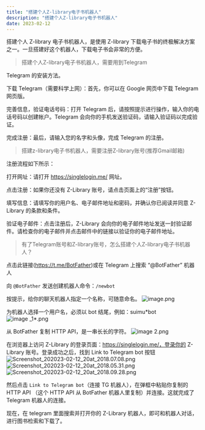 ```yaml
---
title: "搭建个人Z-library电子书机器人"
description: "搭建个人Z-library电子书机器人"
date: 2023-02-12
---
```


搭建个人 Z-library 电子书机器人，是使用 Z-library 下载电子书的终极解决方案之一。一旦搭建好这个机器人，下载电子书会非常的方便。

<blockquote class="blockquote">搭建个人Z-library电子书机器人，需要用到Telegram</blockquote>

Telegram 的安装方法。

下载 Telegram（需要科学上网）：首先，你可以在 Google 网页中下载 Telegram 网页版。

完善信息，验证电话号码：打开 Telegram 后，请按照提示进行操作，输入你的电话号码以创建帐户。Telegram 会向你的手机发送验证码，请输入验证码以完成验证。

完成注册：最后，请输入您的名字和头像，完成 Telegram 的注册。

<blockquote class="blockquote">搭建z-library电子书机器人，需要注册Z-library账号(推荐Gmail邮箱)</blockquote>

注册流程如下所示：

打开网址：请打开 https://singlelogin.me/ 网址。

点击注册：如果你还没有 Z-Library 账号，请点击页面上的“注册”按钮。

填写信息：请填写你的用户名、电子邮件地址和密码，并确认你已阅读并同意 Z-Library 的条款和条件。

验证电子邮件：点击注册后，Z-Library 会向你的电子邮件地址发送一封验证邮件。请检查你的电子邮件并点击邮件中的链接以验证你的电子邮件地址。

<blockquote class="blockquote">有了Telegram账号和Z-library账号，怎么搭建个人Z-library电子书机器人？</blockquote>

点击此链接(https://t.me/BotFather)或在 Telegram 上搜索 “@BotFather” 机器人

向 `@BotFather` 发送创建机器人命令：`/newbot`

按提示，给你的聊天机器人指定一个名称，可随意命名。
![image.png](https://s2.loli.net/2023/02/12/9oPcmkpsZ7irjBh.jpg)

为机器人选择一个用户名，必须以 bot 结尾，例如：suimu*bot
![image \_1*.png](https://s2.loli.net/2023/02/12/FbmHGYuZwDCpv5x.jpg)

从 BotFather 复制 HTTP API，是一串长长的字符。
![image _2_.png](https://s2.loli.net/2023/02/12/MNs48HAvce1tCjS.jpg)

在浏览器上访问 Z-Library 的登录页面：https://singlelogin.me/，登录你的 Z-Library 账号。登录成功之后，找到 Link to Telegram bot 按钮
![Screenshot_202023-02-12_20at_2018.07.08.png](https://s2.loli.net/2023/02/12/ANhxwVELIzSdR12.png)
![Screenshot_202023-02-12_20at_2018.05.31.png](https://s2.loli.net/2023/02/12/6v4fUKIxJRCSnae.png)
![Screenshot_202023-02-12_20at_2018.09.28.png](https://s2.loli.net/2023/02/12/PpKyEvfH4C6OnXN.png)

然后点击 `Link to Telegram bot`（连接 TG 机器人），在弹框中粘贴你复制的 HTTP API （这个 HTTP API 从 BotFather 机器人里复制）并连接。这就完成了 Telegram 机器人的连接。

现在，在 telegram 里面搜索并打开你的 Z-Library 机器人，即可和机器人对话，进行图书检索和下载了。

